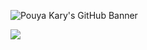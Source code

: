 ![Pouya Kary's GitHub Banner](https://github.com/pouyakary/pouyakary/assets/2157285/d6a5d1fa-9631-4f82-9748-e917c9f82074)

![](https://github.com/pouyakary/pouyakary/assets/2157285/69099bc6-03ba-42f7-8d67-a44a87f166e2)
